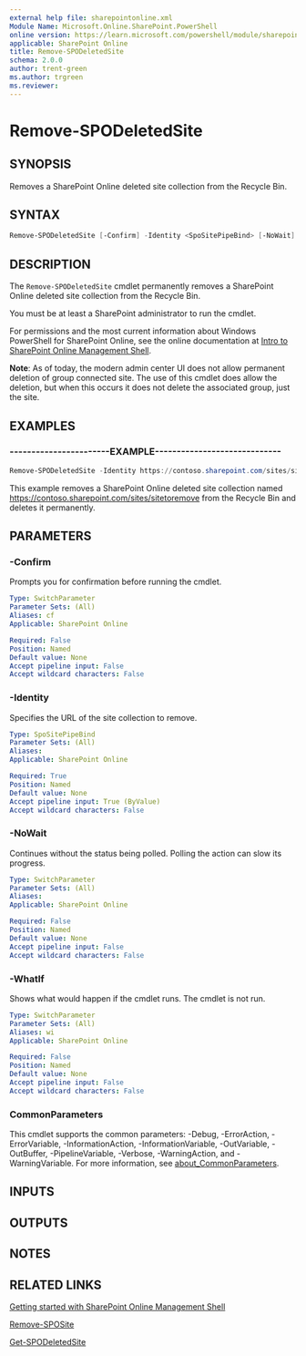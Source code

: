 ```yaml
---
external help file: sharepointonline.xml
Module Name: Microsoft.Online.SharePoint.PowerShell
online version: https://learn.microsoft.com/powershell/module/sharepoint-online/remove-spodeletedsite
applicable: SharePoint Online
title: Remove-SPODeletedSite
schema: 2.0.0
author: trent-green
ms.author: trgreen
ms.reviewer:
---
```


# Remove-SPODeletedSite

## SYNOPSIS

Removes a SharePoint Online deleted site collection from the Recycle Bin.

## SYNTAX

```powershell
Remove-SPODeletedSite [-Confirm] -Identity <SpoSitePipeBind> [-NoWait] [-WhatIf] [<CommonParameters>]
```

## DESCRIPTION

The `Remove-SPODeletedSite` cmdlet permanently removes a SharePoint Online deleted site collection from the Recycle Bin.

You must be at least a SharePoint administrator to run the cmdlet.

For permissions and the most current information about Windows PowerShell for SharePoint Online, see the online documentation at [Intro to SharePoint Online Management Shell](https://learn.microsoft.com/powershell/sharepoint/sharepoint-online/introduction-sharepoint-online-management-shell?view=sharepoint-ps).

**Note**: As of today, the modern admin center UI does not allow permanent deletion of group connected site. The use of this cmdlet does allow the deletion, but when this occurs it does not delete the associated group, just the site.

## EXAMPLES

### -----------------------EXAMPLE-----------------------------

```powershell
Remove-SPODeletedSite -Identity https://contoso.sharepoint.com/sites/sitetoremove
```

This example removes a SharePoint Online deleted site collection named <https://contoso.sharepoint.com/sites/sitetoremove> from the Recycle Bin and deletes it permanently.

## PARAMETERS

### -Confirm

Prompts you for confirmation before running the cmdlet.

```yaml
Type: SwitchParameter
Parameter Sets: (All)
Aliases: cf
Applicable: SharePoint Online

Required: False
Position: Named
Default value: None
Accept pipeline input: False
Accept wildcard characters: False
```

### -Identity

Specifies the URL of the site collection to remove.

```yaml
Type: SpoSitePipeBind
Parameter Sets: (All)
Aliases:
Applicable: SharePoint Online

Required: True
Position: Named
Default value: None
Accept pipeline input: True (ByValue)
Accept wildcard characters: False
```

### -NoWait

Continues without the status being polled. Polling the action can slow its progress.

```yaml
Type: SwitchParameter
Parameter Sets: (All)
Aliases:
Applicable: SharePoint Online

Required: False
Position: Named
Default value: None
Accept pipeline input: False
Accept wildcard characters: False
```

### -WhatIf

Shows what would happen if the cmdlet runs.
The cmdlet is not run.

```yaml
Type: SwitchParameter
Parameter Sets: (All)
Aliases: wi
Applicable: SharePoint Online

Required: False
Position: Named
Default value: None
Accept pipeline input: False
Accept wildcard characters: False
```

### CommonParameters

This cmdlet supports the common parameters: -Debug, -ErrorAction, -ErrorVariable, -InformationAction, -InformationVariable, -OutVariable, -OutBuffer, -PipelineVariable, -Verbose, -WarningAction, and -WarningVariable. For more information, see [about_CommonParameters](https://go.microsoft.com/fwlink/?LinkID=113216).

## INPUTS

## OUTPUTS

## NOTES

## RELATED LINKS

[Getting started with SharePoint Online Management Shell](https://learn.microsoft.com/powershell/sharepoint/sharepoint-online/connect-sharepoint-online?view=sharepoint-ps)

[Remove-SPOSite](Remove-SPOSite.md)

[Get-SPODeletedSite](Get-SPODeletedSite.md)
